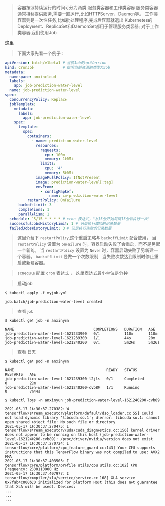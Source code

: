 
> 容器按照持续运行的时间可分为两类:服务类容器和工作类容器
> 服务类容器通常持续提供服务,需要一直运行,比如HTTPServer、Daemon等。
> 工作类容器则是一次性任务,比如批处理程序,完成后容器就退出
> Kubernetes的Deployment、ReplicaSet和DaemonSet都用于管理服务类容器;
> 对于工作类容器,我们使用Job

这里

> 下面大家先看一个例子：

```yaml
apiVersion: batch/v1beta1 # 当前Job的apiVersion
kind: CronJob             # 指明当前资源的类型为Job
metadata:
  namespace: anxincloud
  labels:
    app: job-prediction-water-level
  name: job-prediction-water-level
spec:
  concurrencyPolicy: Replace
  jobTemplate:
    metadata:
      labels:
        app: job-prediction-water-level
    spec:
      template:
        spec:
          containers:
            - name: prediction-water-level
              resources:
                requests:
                  cpu: 100m
                  memory: 100Mi
                limits:
                  cpu: '4'
                  memory: 500Mi
              imagePullPolicy: IfNotPresent
              image: prediction-water-level[:tag]
              envFrom:
                - configMapRef:
                    name: cm-prediction-water-level
          restartPolicy: OnFailure 
      backoffLimit: 3
      completions: 1
      parallelism: 1
  schedule: 15/15 * * * * # cron 表达式，"从15分开始每隔15分钟执行一次"
  successfulJobsHistoryLimit: 1 # 记录执行成功的记录数量
  failedJobsHistoryLimit: 3 # 记录执行失败的记录数量
```
> 这里介绍下 `restartPolicy`,这个重启策略与 `backoffLimit` 配合使用，
> 当 `restartPolicy` 设置为 `onFailure` 时，容器启动失败了会重启，而不是另起一个新的。
> 当 `restartPolicy` 设置为 `Never` 时，容器启动失败了另新建一个容器。
> `backoffLimit` 是做一个次数限制，当失败次数达到限制时停止重启或新建容器。 

> `schedule` 配置 `cron` 表达式 ， 这里表达式最小单位是分钟


> 启动job

```shell
$ kubectl apply -f myjob.yml 

job.batch/job-prediction-water-level created
```

> 查看 job
```shell
$ kubectl get job -n anxinyun

NAME                                    COMPLETIONS   DURATION   AGE
job-prediction-water-level-1621233900   0/1           110m       110m
job-prediction-water-level-1621239300   1/1           44s        20m
job-prediction-water-level-1621240200   0/1           5m26s      5m26s

```

> 查看 日志
```shell
$ kubectl get pod -n anxinyun

NAME                                          READY   STATUS              RESTARTS   AGE
job-prediction-water-level-1621239300-l2jls   0/1     Completed           0          22m
job-prediction-water-level-1621240200-cvb89   1/1     Running             0          7m44s

$ kubectl logs -n anxinyun job-prediction-water-level-1621240200-cvb89

2021-05-17 16:30:37.270382: W tensorflow/stream_executor/platform/default/dso_loader.cc:55] Could not load dynamic library 'libcuda.so.1'; dlerror: libcuda.so.1: cannot open shared object file: No such file or directory
2021-05-17 16:30:37.270475: I tensorflow/stream_executor/cuda/cuda_diagnostics.cc:156] kernel driver does not appear to be running on this host (job-prediction-water-level-1621240200-cvb89): /proc/driver/nvidia/version does not exist
2021-05-17 16:30:37.270724: I tensorflow/core/platform/cpu_feature_guard.cc:143] Your CPU supports instructions that this TensorFlow binary was not compiled to use: AVX2 FMA
2021-05-17 16:30:37.403503: I tensorflow/core/platform/profile_utils/cpu_utils.cc:102] CPU Frequency: 2300110000 Hz
2021-05-17 16:30:37.407977: I tensorflow/compiler/xla/service/service.cc:168] XLA service 0x7fab4c000b20 initialized for platform Host (this does not guarantee that XLA will be used). Devices:
...
...
...
```

 

